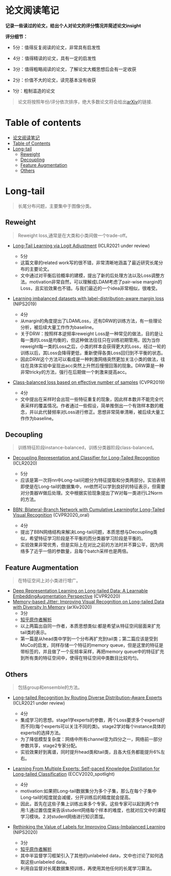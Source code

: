# 论文阅读笔记

**记录一些读过的论文，给出个人对论文的评分情况并简述论文insight**

**评分细节：** 

- 5分：值得反复阅读的论文，非常具有启发性

- 4分：值得精读的论文，具有一定的启发性

- 3分：值得粗略阅读的论文，了解论文大概思想后会有一定收获

- 2分：价值不大的论文，读完基本没有收获

- 1分：粗制滥造的论文

> 论文将按照年份/评分依次排序，绝大多数论文将会给出[arXiv](https://arxiv.org/)的链接.


# Table of contents

- [论文阅读笔记](#论文阅读笔记)
- [Table of Contents](#table-of-contents)
- [Long-tail](#long-tail)
    - [Reweight](#reweight)
    - [Decoupling](#decoupling)
    - [Feature Augmentation](#feature-augmentation)
    - [Others](#others)

# Long-tail

> 长尾分布问题，主要集中于图像分类。

## Reweight

> Reweight loss,通常是在大类和小类间做一个trade-off。

- [Long-Tail Learning via Logit Adjustment](https://arxiv.org/abs/2007.07314) (ICLR2021 under review)
    - 5分
    - 这篇文章的related work写的很不错，非常清晰地涵盖了最近研究长尾分布的主要论文。
    - 文中通过对平衡后验概率的建模，提出了新的后处理方法以及Loss调整方法。motivation非常自然，可以理解成LDAM考虑了pair-wise margin的Loss，且实验效果也不错。与我们最近的一个idea非常相似，很难受。

- [Learning imbalanced datasets with label-distribution-aware margin loss](https://arxiv.org/abs/1906.07413) (NIPS2019)
    - 4分
    - 从margin的角度提出了LDAMLoss，还有DRW的训练方法，有一些理论分析，被后续大量工作作为baseline。
    - 关于DRW：按照样本逆频率reweight Loss是一种常见的做法，目的是让每一类的Loss是均衡的，但这种做法往往只在训练初期管用。因为当你reweight每一类的Loss之后，小类的样本会获得更大的Loss，经过一轮的训练以后，其Loss会降得更低，重新使得各类Loss回归到不平衡的状态。
    - 因此DRW这个方法可以看成是一种刺激网络突然更加关注小类的做法，往往在具体实验中呈现出acc突然上升然后慢慢回落的现象。DRW算是一种非常tricky的方法，强行在后期做一个刺激来提高acc。

- [Class-balanced loss based on effective number of samples](https://arxiv.org/abs/1901.05555) (CVPR2019)
    - 4分
    - 文中提出在采样时会出现一些特征重复的现象，因此样本数并不能完全代表采样的覆盖情况。作者通过一些假设，简单推倒出一个有效样本数的概念，并以此代替频率对Loss进行修正。思想非常简单清晰，被后续大量工作作为baseline。


## Decoupling

> 训练特征阶段instance-balanced，训练分类器阶段class-balanced。

- [Decoupling Representation and Classifier for Long-Tailed Recognition](https://arxiv.org/abs/1910.09217) (ICLR2020)
    - 5分
    - 应该是第一次将nn中Long-tail问题分为特征提取和分类两部分。实验表明即使是在Long-tail的数据集中，nn依然可以学到良好的特征表示，但需要对分类器W做后处理。文中根据实验现象提出了W对每一类进行L2Norm的方法。

- [BBN: Bilateral-Branch Network with Cumulative Learningfor Long-Tailed Visual Recognition](https://arxiv.org/abs/1912.02413) (CVPR2020_oral)
    - 4分
    - 提出了BBN网络结构来解决Long-tail问题，本质思想与Decoupling类似，希望特征学习阶段是不平衡的而分类器学习阶段是平衡的。
	- 实验效果非常优秀，但是实际上在对比之前的方法时并不算公平，因为网络多了近乎一倍的参数量，且每个batch采样也是两倍。

## Feature Augmentation

> 在特征空间上对小类进行增广。

- [Deep Representation Learning on Long-tailed Data: A Learnable EmbeddingAugmentation Perspective](https://arxiv.org/abs/2002.10826) (CVPR2020)
- [Memory-based Jitter: Improving Visual Recognition on Long-tailed Data with Diversity In Memory](https://arxiv.org/abs/2008.09809) (arXiv2020)
    - 3分
    - [知乎原作者解析](https://zhuanlan.zhihu.com/p/112248291)
    - 以上两篇出自同一作者，本质思想类似:都是希望从特征空间层面来扩充tail类的表示。
    - 第一篇是从head类中学到一个分布再扩充到tail类；第二篇应该是受到MoCo的启发，同样存储一个特征的memory queue，但是这里的特征是带标签的，并且做了一个反频率采样，再把memory queue中的特征扩充到所有类的特征空间中，使得在特征空间中类数目比较均匀。

## Others

> 包括group和ensemble的方法。

- [Long-tailed Recognition by Routing Diverse Distribution-Aware Experts](https://arxiv.org/abs/2010.01809) (ICLR2021 under review)
    - 4分
    - 集成学习的思想。stage1学experts的参数，两个Loss要求多个experts好而不同(每个experts可以关注不同的类)。stage2学对每个instance具体的experts的选择方法。
    - 为了降低模型复杂度：网络中所有channel变为四分之一，网络前一部分参数共享，stage2专家分配。
    - 实验效果好到离谱，同时提升head类和tail类，且各大任务都能提升6%左右。

- [Learning From Multiple Experts: Self-paced Knowledge Distillation for Long-tailed Classification](https://arxiv.org/abs/2001.01536) (ECCV2020_spotlight)
    - 4分
    - motivation:如果把Long-tail数据集分为多个子集，那么在每个子集中Long-tail的程度就会减缓，分开训练后的精度就会提高。
    - 因此，首先在这些子集上训练出来多个专家。这些专家可以起到两个作用:1.通过置信度来告诉student网络每个样本的难度，也就对应文中的课程学习模块。2.对student网络进行知识蒸馏。

- [Rethinking the Value of Labels for Improving Class-Imbalanced Learning](https://arxiv.org/abs/2006.07529) (NIPS2020)
    - 3分
    - [知乎原作者解析](https://zhuanlan.zhihu.com/p/259710601)
	- 其中半监督学习框架引入了其他的unlabeled data，文中也讨论了如何选取这些unlabeled data。
	- 利用自监督对长尾数据集预训练，再使用其他任何的长尾学习算法。





